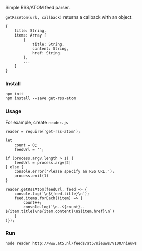 Simple RSS/ATOM feed parser.

`getRssAtom(url, callback)` returns a callback with an object:

```
{
    title: String,
    items: Array [
        {
            title: String,
            content: String,
            href: String
        },
        ...
    ]
}
```

### Install

```
npm init
npm install --save get-rss-atom
```

### Usage

For example, create `reader.js`

```
reader = require('get-rss-atom');

let
    count = 0;
    feedUrl = '';

if (process.argv.length > 1) {
    feedUrl = process.argv[2]
} else {
    console.error('Please specify an RSS URL.');
    process.exit(1)
}

reader.getRssAtom(feedUrl, feed => {
    console.log(`\n${feed.title}\n`);
    feed.items.forEach((item) => {
        count++;
        console.log(`\n--${count}-- ${item.title}\n${item.content}\n${item.href}\n`)
    }
)});
```

### Run

```
node reader http://www.at5.nl/feeds/at5/nieuws/V100/nieuws
```
